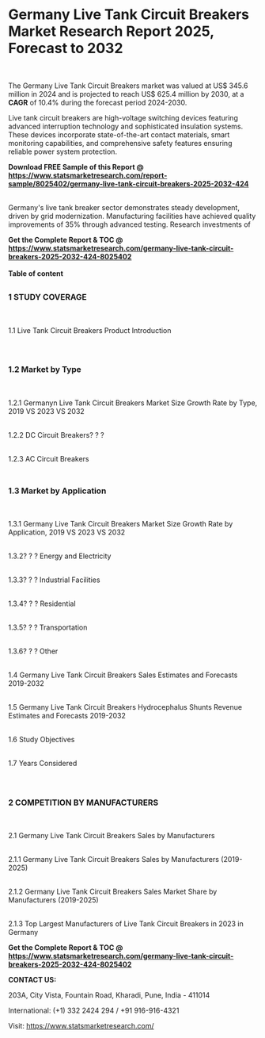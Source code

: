 <h1>Germany Live Tank Circuit Breakers Market Research Report 2025, Forecast to 2032</h1><br/><p>The Germany Live Tank Circuit Breakers market was valued at US$ 345.6 million in 2024 and is projected to reach US$ 625.4 million by 2030, at a <strong>CAGR</strong> of 10.4% during the forecast period 2024-2030.</p><p>
 
 Live tank circuit breakers are high-voltage switching devices featuring advanced interruption technology and sophisticated insulation systems. These devices incorporate state-of-the-art contact materials, smart monitoring capabilities, and comprehensive safety features ensuring reliable power system protection.</p><div><b>Download FREE Sample of this Report @ <a href="https://www.statsmarketresearch.com/download-free-sample/8025402/germany-live-tank-circuit-breakers-2025-2032-424">https://www.statsmarketresearch.com/report-sample/8025402/germany-live-tank-circuit-breakers-2025-2032-424</a></b></div><br><p>
 
 Germany's live tank breaker sector demonstrates steady development, driven by grid modernization. Manufacturing facilities have achieved quality improvements of 35% through advanced testing. Research investments of</p><div><b>Get the Complete Report & TOC @ <a href="https://www.statsmarketresearch.com/germany-live-tank-circuit-breakers-2025-2032-424-8025402">https://www.statsmarketresearch.com/germany-live-tank-circuit-breakers-2025-2032-424-8025402</a></b></div><br><b>Table of content</b><p><h2><span style="font-size:16px"><strong>1 STUDY COVERAGE</strong></span></h2><br />
 
 <p>1.1 Live Tank Circuit Breakers Product Introduction</p><br />
 
 <h2><span style="font-size:16px"><strong>1.2 Market by Type</strong></span></h2><br />
 
 <p>1.2.1 Germanyn Live Tank Circuit Breakers Market Size Growth Rate by Type, 2019 VS 2023 VS 2032<br /><br />
 
 1.2.2 DC Circuit Breakers? ? ? <br /><br />
 
 1.2.3 AC Circuit Breakers<br /><br />
 
 <h2><span style="font-size:16px"><strong>1.3 Market by Application</strong></span></h2><br />
 
 <p>1.3.1 Germany Live Tank Circuit Breakers Market Size Growth Rate by Application, 2019 VS 2023 VS 2032<br /><br />
 
 1.3.2? ? ? Energy and Electricity<br /><br />
 
 1.3.3? ? ? Industrial Facilities<br /><br />
 
 1.3.4? ? ? Residential<br /><br />
 
 1.3.5? ? ? Transportation<br /><br />
 
 1.3.6? ? ? Other<br /><br />
 
 1.4 Germany Live Tank Circuit Breakers Sales Estimates and Forecasts 2019-2032<br /><br />
 
 1.5 Germany Live Tank Circuit Breakers Hydrocephalus Shunts Revenue Estimates and Forecasts 2019-2032<br /><br />
 
 1.6 Study Objectives<br /><br />
 
 1.7 Years Considered</p><br />
 
 <h2><span style="font-size:16px"><strong>2 COMPETITION BY MANUFACTURERS</strong></span></h2><br />
 
 <p>2.1 Germany Live Tank Circuit Breakers Sales by Manufacturers<br /><br />
 
 2.1.1 Germany Live Tank Circuit Breakers Sales by Manufacturers (2019-2025)<br /><br />
 
 2.1.2 Germany Live Tank Circuit Breakers Sales Market Share by Manufacturers (2019-2025)<br /><br />
 
 2.1.3 Top Largest Manufacturers of Live Tank Circuit Breakers in 2023 in Germany<br><div><b>Get the Complete Report & TOC @ <a href="https://www.statsmarketresearch.com/germany-live-tank-circuit-breakers-2025-2032-424-8025402">https://www.statsmarketresearch.com/germany-live-tank-circuit-breakers-2025-2032-424-8025402</a></b></div></p>
 
 <b>CONTACT US:</b><br>
 
 203A, City Vista, Fountain Road, Kharadi, Pune, India - 411014 <br>
 
 International: (+1) 332 2424 294 / +91 916-916-4321<br>
 
 Visit: <a href="https://www.statsmarketresearch.com/">https://www.statsmarketresearch.com/</a>
 
 <br>